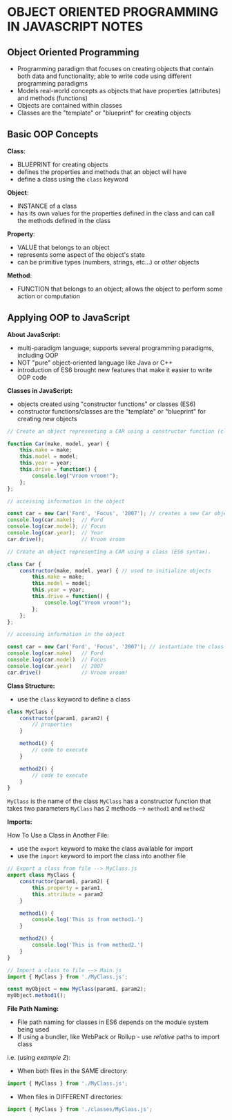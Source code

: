 # OBJECT ORIENTED PROGRAMMING IN JAVASCRIPT NOTES

## Object Oriented Programming

- Programming paradigm that focuses on creating objects that contain both data and functionality; able to write code using different programming paradigms
- Models real-world concepts as objects that have properties (attributes) and methods (functions)
- Objects are contained within classes
- Classes are the "template" or "blueprint" for creating objects

## Basic OOP Concepts

**Class**:

- BLUEPRINT for creating objects
- defines the properties and methods that an object will have
- define a class using the `class` keyword

**Object**:

- INSTANCE of a class
- has its own values for the properties defined in the class and can call the methods defined in the class

**Property**:

- VALUE that belongs to an object
- represents some aspect of the object's state
- can be primitive types (numbers, strings, etc...) or *other* objects

**Method**:

- FUNCTION that belongs to an object; allows the object to perform some action or computation

## Applying OOP to JavaScript

**About JavaScript:**

- multi-paradigm language; supports several programming paradigms, including OOP
- NOT "pure" object-oriented language like Java or C++
- introduction of ES6 brought new features that make it easier to write OOP code

**Classes in JavaScript:**

- objects created using "constructor functions" or classes (ES6)
- constructor functions/classes are the "template" or "blueprint" for creating new objects

```javascript
// Create an object representing a CAR using a constructor function (class pre-ES6).

function Car(make, model, year) { 
    this.make = make;
    this.model = model;
    this.year = year;
    this.drive = function() { 
        console.log("Vroom vroom!");
    };
};

// accessing information in the object

const car = new Car('Ford', 'Focus', '2007'); // creates a new Car object
console.log(car.make);  // Ford
console.log(car.model); // Focus
console.log(car.year);  // Year
car.drive();            // Vroom vroom

// Create an object representing a CAR using a class (ES6 syntax).

class Car { 
    constructor(make, model, year) { // used to initialize objects 
        this.make = make;
        this.model = model;
        this.year = year;
        this.drive = function() {
            console.log("Vroom vroom!");
        };    
    };
};

// accessing information in the object

const car = new Car('Ford', 'Focus', '2007'); // instantiate the class
console.log(car.make)   // Ford
console.log(car.model)  // Focus
console.log(car.year)   // 2007
car.drive()             // Vroom vroom!
```

**Class Structure:**

- use the `class` keyword to define a class

```javascript
class MyClass {
    constructor(param1, param2) {
        // properties
    }

    method1() {
        // code to execute
    }

    method2() {
        // code to execute
    }
}
```

`MyClass` is the name of the class
`MyClass` has a constructor function that takes two parameters
`MyClass` has 2 methods --> `method1` and `method2`

**Imports:**

How To Use a Class in Another File:

- use the `export` keyword to make the class available for import
- use the `import` keyword to import the class into another file

```javascript
// Export a class from file --> MyClass.js
export class MyClass {
    constructor(param1, param2) {
        this.property = param1,
        this.attribute = param2
    }

    method1() {
        console.log('This is from method1.')
    }

    method2() {
        console.log('This is from method2.')
    }
}

// Import a class to file --> Main.js
import { MyClass } from './MyClass.js';

const myObject = new MyClass(param1, param2);
myObject.method1();
```

**File Path Naming:**

- File path naming for classes in ES6 depends on the module system being used
- If using a bundler, like WebPack or Rollup - use *relative* paths to import class

i.e. (using *example 2*):

- When both files in the SAME directory:

```javascript
import { MyClass } from './MyClass.js';
```

- When files in DIFFERENT directories:

```javascript
import { MyClass } from './classes/MyClass.js';
```
